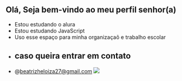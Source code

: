 ## Olá, Seja bem-vindo ao meu perfil senhor(a)
-  Estou estudando o alura
-  Estou estudando JavaScript
-  Uso esse espaço para minha organizaçaõ e trabalho escolar
-  ## caso queira entrar em contato
-  @beatrizheloiza27@gmail.com
![](https://tenor.com/6RBp.gif)
